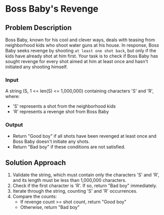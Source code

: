 # Boss Baby's Revenge

## Problem Description

Boss Baby, known for his cool and clever ways, deals with teasing from neighborhood kids who shoot water guns at his house. In response, Boss Baby seeks revenge by shooting `at least one shot back`, but only if the kids have already shot at him first. Your task is to check if Boss Baby has sought revenge for every shot aimed at him at least once and hasn't initiated any shooting himself.

### Input
A string (S, 1 <= len(S) <= 1,000,000) containing characters 'S' and 'R', where:
- 'S' represents a shot from the neighborhood kids
- 'R' represents a revenge shot from Boss Baby

### Output
- Return "Good boy" if all shots have been revenged at least once and Boss Baby doesn't initiate any shots.
- Return "Bad boy" if these conditions are not satisfied.

## Solution Approach

1. Validate the string, which must contain only the characters 'S' and 'R', and its length must be less than 1,000,000 characters.
2. Check if the first character is 'R'. If so, return "Bad boy" immediately.
3. Iterate through the string, counting 'S' and 'R' occurrences.
4. Compare the counts:
    - If revenge count >= shot count, return "Good boy"
    - Otherwise, return "Bad boy"
